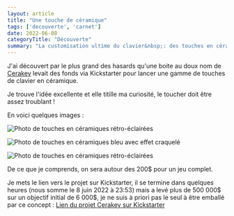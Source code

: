 ```yaml
---
layout: article
title: "Une touche de céramique"
tags: ['decouverte', 'carnet']
date: 2022-06-08
categoryTitle: "Découverte"
summary: "La customisation ultime du clavier&nbsp;: des touches en céramique&nbsp;!"
---
```


J'ai découvert par le plus grand des hasards qu'une boite au doux nom de [Cerakey](https://www.cerakey.com/) levait des fonds via Kickstarter pour lancer une gamme de touches de clavier en céramique.

Je trouve l'idée excellente et elle titille ma curiosité, le toucher doit être assez troublant !

En voici quelques images :

![Photo de touches en céramiques rétro-éclairées](/img/une-touche-de-ceramique/illustration_3.jpg)

![Photo de touches en céramiques bleu avec effet craquelé](/img/une-touche-de-ceramique/illustration_4.webp)

![Photo de touches en céramiques rétro-éclairées](/img/une-touche-de-ceramique/illustration_2.webp)

De ce que je comprends, on sera autour des 200$ pour un jeu complet.

Je mets le lien vers le projet sur Kickstarter, il se termine dans quelques heures (nous somme le 8 juin 2022 à 23:53) mais a levé plus de 500&nbsp;000$ sur un objectif initial de 6&nbsp;000$, je ne suis à priori pas le seul à être emballé par ce concept&nbsp;:&nbsp;[Lien du projet Cerakey sur Kickstarter](https://www.kickstarter.com/projects/cerakey/cerakey-the-first-keyboard-that-made-of-ceramic?ref=aj6ur3)
